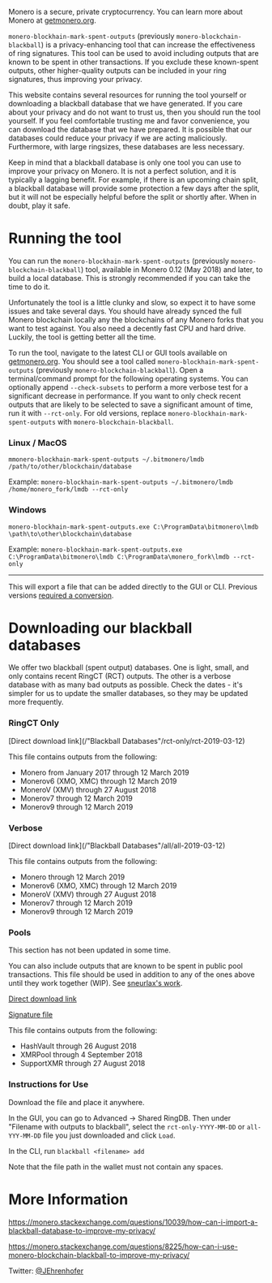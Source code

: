 Monero is a secure, private cryptocurrency. You can learn more about Monero at [getmonero.org](https://getmonero.org).

`monero-blockhain-mark-spent-outputs` (previously `monero-blockchain-blackball`) is a privacy-enhancing tool that can increase the effectiveness of ring signatures. This tool can be used to avoid including outputs that are known to be spent in other transactions. If you exclude these known-spent outputs, other higher-quality outputs can be included in your ring signatures, thus improving your privacy.

This website contains several resources for running the tool yourself or downloading a blackball database that we have generated. If you care about your privacy and do not want to trust us, then you should run the tool yourself. If you feel comfortable trusting me and favor convenience, you can download the database that we have prepared. It is possible that our databases could reduce your privacy if we are acting maliciously. Furthermore, with large ringsizes, these databases are less necessary.

Keep in mind that a blackball database is only one tool you can use to improve your privacy on Monero. It is not a perfect solution, and it is typically a lagging benefit. For example, if there is an upcoming chain split, a blackball database will provide some protection a few days after the split, but it will not be especially helpful before the split or shortly after. When in doubt, play it safe.

# Running the tool

You can run the `monero-blockhain-mark-spent-outputs` (previously `monero-blockchain-blackball`) tool, available in Monero 0.12 (May 2018) and later, to build a local database. This is strongly recommended if you can take the time to do it.

Unfortunately the tool is a little clunky and slow, so expect it to have some issues and take several days. You should have already synced the full Monero blockchain locally any the blockchains of any Monero forks that you want to test against. You also need a decently fast CPU and hard drive. Luckily, the tool is getting better all the time.

To run the tool, navigate to the latest CLI or GUI tools available on [getmonero.org](https://getmonero.org/downloads). You should see a tool called `monero-blockhain-mark-spent-outputs` (previously `monero-blockchain-blackball`). Open a terminal/command prompt for the following operating systems. You can optionally append `--check-subsets` to perform a more verbose test for a significant decrease in performance. If you want to only check recent outputs that are likely to be selected to save a significant amount of time, run it with `--rct-only`. For old versions, replace `monero-blockhain-mark-spent-outputs` with `monero-blockchain-blackball`.

### Linux / MacOS

`mmonero-blockhain-mark-spent-outputs ~/.bitmonero/lmdb /path/to/other/blockchain/database`

Example: `monero-blockhain-mark-spent-outputs ~/.bitmonero/lmdb /home/monero_fork/lmdb --rct-only`

### Windows

`monero-blockhain-mark-spent-outputs.exe C:\ProgramData\bitmonero\lmdb \path\to\other\blockchain\database`

Example: `monero-blockhain-mark-spent-outputs.exe C:\ProgramData\bitmonero\lmdb C:\ProgramData\monero_fork\lmdb --rct-only`

---

This will export a file that can be added directly to the GUI or CLI. Previous versions [required a conversion](https://monero.stackexchange.com/questions/8225/how-can-i-use-monero-blockchain-blackball-to-improve-my-privacy). 

# Downloading our blackball databases

We offer two blackball (spent output) databases. One is light, small, and only contains recent RingCT (RCT) outputs. The other is a verbose database with as many bad outputs as possible. Check the dates - it's simpler for us to update the smaller databases, so they may be updated more frequently.

### RingCT Only

[Direct download link](/"Blackball Databases"/rct-only/rct-2019-03-12)

This file contains outputs from the following:

* Monero from January 2017 through 12 March 2019
* Monerov6 (XMO, XMC) through 12 March 2019
* MoneroV (XMV) through 27 August 2018
* Monerov7 through 12 March 2019
* Monerov9 through 12 March 2019

### Verbose

[Direct download link](/"Blackball Databases"/all/all-2019-03-12)

This file contains outputs from the following:

* Monero through 12 March 2019
* Monerov6 (XMO, XMC) through 12 March 2019
* MoneroV (XMV) through 27 August 2018
* Monerov7 through 12 March 2019
* Monerov9 through 12 March 2019

### Pools

This section has not been updated in some time.

You can also include outputs that are known to be spent in public pool transactions. This file should be used in addition to any of the ones above until they work together (WIP). See [sneurlax's work](https://github.com/sneurlax/xmreuse).

[Direct download link](https://drive.google.com/uc?export=download&id=1bFHsAXkN01tElcjU2dtJuLtqMCU_lDuk)

[Signature file](https://drive.google.com/uc?export=download&id=1xbcmvm2v1l-DVARghCgGInYfz_B3m2gl)

This file contains outputs from the following:

* HashVault through 26 August 2018
* XMRPool through 4 September 2018
* SupportXMR through 27 August 2018

### Instructions for Use

Download the file and place it anywhere.

In the GUI, you can go to Advanced -> Shared RingDB. Then under "Filename with outputs to blackball", select the `rct-only-YYYY-MM-DD` or `all-YYY-MM-DD` file you just downloaded and click `Load`.

In the CLI, run `blackball <filename> add`

Note that the file path in the wallet must not contain any spaces.

# More Information

https://monero.stackexchange.com/questions/10039/how-can-i-import-a-blackball-database-to-improve-my-privacy/

https://monero.stackexchange.com/questions/8225/how-can-i-use-monero-blockchain-blackball-to-improve-my-privacy/

Twitter: [@JEhrenhofer](https://twitter.com/JEhrenhofer)
